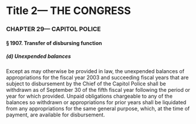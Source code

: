 
# Title 2— THE CONGRESS
### CHAPTER 29— CAPITOL POLICE
#### § 1907. Transfer of disbursing function
##### (d) Unexpended balances

Except as may otherwise be provided in law, the unexpended balances of appropriations for the fiscal year 2003 and succeeding fiscal years that are subject to disbursement by the Chief of the Capitol Police shall be withdrawn as of September 30 of the fifth fiscal year following the period or year for which provided. Unpaid obligations chargeable to any of the balances so withdrawn or appropriations for prior years shall be liquidated from any appropriations for the same general purpose, which, at the time of payment, are available for disbursement.
